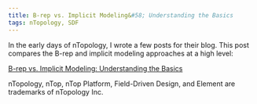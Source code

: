 ```yaml
---
title: B-rep vs. Implicit Modeling&#58; Understanding the Basics
tags: nTopology, SDF
---
```

In the early days of nTopology, I wrote a few posts for their blog.  This post compares the B-rep and implicit modeling approaches at a high level:

[B-rep vs. Implicit Modeling: Understanding the Basics](https://ntopology.com/blog/understanding-the-basics-of-b-reps-and-implicits/)

<div class="article__license">nTopology, nTop, nTop Platform, Field-Driven Design, and Element are trademarks of nTopology Inc.</div>